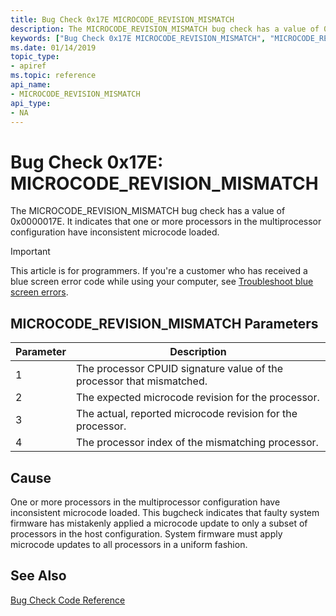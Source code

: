 ```yaml
---
title: Bug Check 0x17E MICROCODE_REVISION_MISMATCH
description: The MICROCODE_REVISION_MISMATCH bug check has a value of 0x0000017E. It indicates that that one or more processors in the multiprocessor configuration have inconsistent microcode loaded.  
keywords: ["Bug Check 0x17E MICROCODE_REVISION_MISMATCH", "MICROCODE_REVISION_MISMATCH"]
ms.date: 01/14/2019
topic_type:
- apiref
ms.topic: reference
api_name:
- MICROCODE_REVISION_MISMATCH
api_type:
- NA
---
```


# Bug Check 0x17E: MICROCODE\_REVISION\_MISMATCH

The MICROCODE\_REVISION\_MISMATCH bug check has a value of 0x0000017E. It indicates that one or more processors in the multiprocessor configuration have inconsistent microcode loaded.  

> [!IMPORTANT]
> This article is for programmers. If you're a customer who has received a blue screen error code while using your computer, see [Troubleshoot blue screen errors](https://www.windows.com/stopcode).

 

## MICROCODE\_REVISION\_MISMATCH Parameters

|Parameter|Description|
|-------- |---------- |
|1| The processor CPUID signature value of the processor that mismatched. |
|2| The expected microcode revision for the processor. |
|3| The actual, reported microcode revision for the processor. |
|4| The processor index of the mismatching processor.|


## Cause
One or more processors in the multiprocessor configuration have inconsistent microcode loaded. 
This bugcheck indicates that faulty system firmware has mistakenly applied a microcode update to only a subset of processors in the host configuration. System firmware must apply microcode updates to all processors in a uniform fashion. 

## See Also

[Bug Check Code Reference](bug-check-code-reference2.md)

